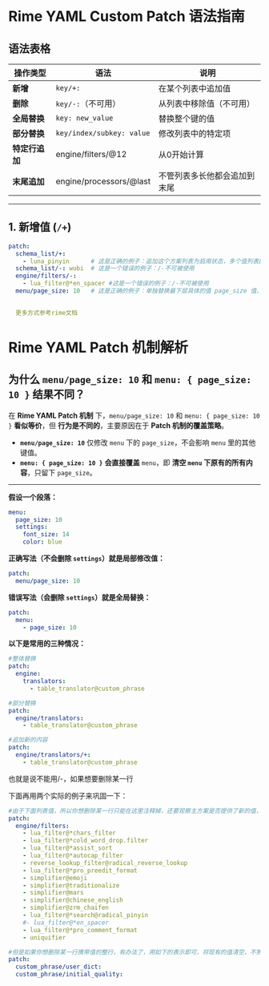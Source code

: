 



# Rime YAML Custom Patch 语法指南

## 语法表格

| 操作类型       | 语法                      | 说明                         |
| -------------- | ------------------------- | ---------------------------- |
| **新增**       | `key/+:`                  | 在某个列表中追加值           |
| **删除**       | `key/-:`（不可用）        | 从列表中移除值（不可用）     |
| **全局替换**   | `key: new_value`          | 替换整个键的值               |
| **部分替换**   | `key/index/subkey: value` | 修改列表中的特定项           |
| **特定行追加** | engine/filters/@12        | 从0开始计算                  |
| **末尾追加**   | engine/processors/@last   | 不管列表多长他都会追加到末尾 |



---

## 1. **新增值 (`/+`)**
```yaml
patch:
  schema_list/+: 
    - luna_pinyin      # 这是正确的例子：追加这个方案列表为启用状态，多个值列表即可
  schema_list/-: wubi  # 这是一个错误的例子：/-不可被使用
  engine/filters/-:
    - lua_filter@*en_spacer #这是一个错误的例子：/-不可被使用
  menu/page_size: 10   # 这是正确的例子：单独替换最下层具体的值 page_size 值，不影响其他值

  
  更多方式参考rime文档

```



# Rime YAML Patch 机制解析

## 为什么 `menu/page_size: 10` 和 `menu: { page_size: 10 }` 结果不同？

在 **Rime YAML Patch 机制** 下，`menu/page_size: 10` 和 `menu: { page_size: 10 }` **看似等价**，但 **行为是不同的**，主要原因在于 **Patch 机制的覆盖策略**。

- **`menu/page_size: 10`** 仅修改 `menu` 下的 `page_size`，不会影响 `menu` 里的其他键值。
- **`menu: { page_size: 10 }`** **会直接覆盖** `menu`，即 **清空 `menu` 下原有的所有内容**，只留下 `page_size`。

---

**假设一个段落：**

```yaml
menu:
  page_size: 10
  settings:
    font_size: 14
    color: blue

```

**正确写法（不会删除 `settings`）就是局部修改值：**

```yaml
patch:
  menu/page_size: 10
```



**错误写法（会删除 `settings`）就是全局替换：**

```yaml
patch:
  menu:
    - page_size: 10
```

**以下是常用的三种情况：**

```yaml
#整体替换
patch:
  engine:
    translators:
      - table_translator@custom_phrase

```

```yaml
#部分替换
patch:
  engine/translators:
    - table_translator@custom_phrase

```

```yaml
#追加新的内容
patch:
  engine/translators/+:
    - table_translator@custom_phrase

```

也就是说不能用/-，如果想要删除某一行

下面再用两个实际的例子来巩固一下：

```yaml
#由于下面列表值，所以你想删除某一行只能在这里注释掉，还要观察主方案是否提供了新的值，删除某一个单独的值确实是个难点
patch:
  engine/filters:
    - lua_filter@*chars_filter                     
    - lua_filter@*cold_word_drop.filter
    - lua_filter@*assist_sort                       
    - lua_filter@*autocap_filter                    
    - reverse_lookup_filter@radical_reverse_lookup  
    - lua_filter@*pro_preedit_format                
    - simplifier@emoji                            
    - simplifier@traditionalize                     
    - simplifier@mars                               
    - simplifier@chinese_english                    
    - simplifier@zrm_chaifen                        
    - lua_filter@*search@radical_pinyin            
    #- lua_filter@*en_spacer                         
    - lua_filter@*pro_comment_format                
    - uniquifier   
```

```yaml
#但是如果你想删除某一行携带值的整行，有办法了，用如下的表示即可，将现有的值清空，不熟的时候整行也就不会生效了，这一行就不存在了
patch:
  custom_phrase/user_dict:
  custom_phrase/initial_quality:
```
